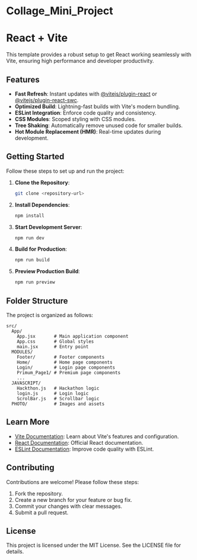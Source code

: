 # Collage_Mini_Project

# React + Vite

This template provides a robust setup to get React working seamlessly with Vite, ensuring high performance and developer productivity.

## Features

- **Fast Refresh**: Instant updates with [@vitejs/plugin-react](https://github.com/vitejs/vite-plugin-react/blob/main/packages/plugin-react/README.md) or [@vitejs/plugin-react-swc](https://github.com/vitejs/vite-plugin-react-swc).
- **Optimized Build**: Lightning-fast builds with Vite's modern bundling.
- **ESLint Integration**: Enforce code quality and consistency.
- **CSS Modules**: Scoped styling with CSS modules.
- **Tree Shaking**: Automatically remove unused code for smaller builds.
- **Hot Module Replacement (HMR)**: Real-time updates during development.

## Getting Started

Follow these steps to set up and run the project:

1. **Clone the Repository**:

   ```bash
   git clone <repository-url>
   ```

2. **Install Dependencies**:

   ```bash
   npm install
   ```

3. **Start Development Server**:

   ```bash
   npm run dev
   ```

4. **Build for Production**:

   ```bash
   npm run build
   ```

5. **Preview Production Build**:
   ```bash
   npm run preview
   ```

## Folder Structure

The project is organized as follows:

```
src/
  App/
    App.jsx       # Main application component
    App.css       # Global styles
    main.jsx      # Entry point
  MODULES/
    Footer/       # Footer components
    Home/         # Home page components
    Login/        # Login page components
    Primum_Page1/ # Premium page components
    ...
  JAVASCRIPT/
    Hackthon.js   # Hackathon logic
    login.js      # Login logic
    ScrolBar.js   # Scrollbar logic
  PHOTO/          # Images and assets
```

## Learn More

- [Vite Documentation](https://vitejs.dev/): Learn about Vite's features and configuration.
- [React Documentation](https://reactjs.org/): Official React documentation.
- [ESLint Documentation](https://eslint.org/): Improve code quality with ESLint.

## Contributing

Contributions are welcome! Please follow these steps:

1. Fork the repository.
2. Create a new branch for your feature or bug fix.
3. Commit your changes with clear messages.
4. Submit a pull request.

## License

This project is licensed under the MIT License. See the LICENSE file for details.
